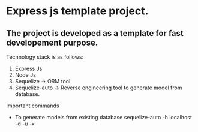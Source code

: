 # Express js template project.
## The project is developed as a template for fast developement purpose.
Technology stack is as follows:
1. Express Js
2. Node Js
3. Sequelize -> ORM tool
4. Sequelize-auto -> Reverse engineering tool to generate model from database.

Important commands
* To generate models from existing database
    sequelize-auto -h localhost -d <database> -u <username> -x <password>